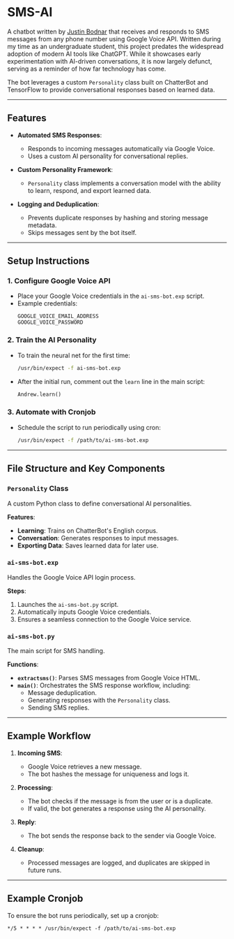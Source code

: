 # SMS-AI

A chatbot written by [Justin Bodnar](https://justinbodnar.com) that receives and responds to SMS messages from any phone number using Google Voice API. Written during my time as an undergraduate student, this project predates the widespread adoption of modern AI tools like ChatGPT. While it showcases early experimentation with AI-driven conversations, it is now largely defunct, serving as a reminder of how far technology has come.

The bot leverages a custom `Personality` class built on ChatterBot and TensorFlow to provide conversational responses based on learned data.

---

## Features

- **Automated SMS Responses**:
	- Responds to incoming messages automatically via Google Voice.
	- Uses a custom AI personality for conversational replies.
  
- **Custom Personality Framework**:
	- `Personality` class implements a conversation model with the ability to learn, respond, and export learned data.

- **Logging and Deduplication**:
	- Prevents duplicate responses by hashing and storing message metadata.
	- Skips messages sent by the bot itself.

---

## Setup Instructions

### 1. Configure Google Voice API
- Place your Google Voice credentials in the `ai-sms-bot.exp` script.
- Example credentials:
	```plaintext
	GOOGLE_VOICE_EMAIL_ADDRESS
	GOOGLE_VOICE_PASSWORD
	```

### 2. Train the AI Personality
- To train the neural net for the first time:
	```bash
	/usr/bin/expect -f ai-sms-bot.exp
	```
- After the initial run, comment out the `learn` line in the main script:
	```python
	Andrew.learn()
	```

### 3. Automate with Cronjob
- Schedule the script to run periodically using cron:
	```bash
	/usr/bin/expect -f /path/to/ai-sms-bot.exp
	```

---

## File Structure and Key Components

### `Personality` Class
A custom Python class to define conversational AI personalities.

**Features**:
- **Learning**: Trains on ChatterBot's English corpus.
- **Conversation**: Generates responses to input messages.
- **Exporting Data**: Saves learned data for later use.

### `ai-sms-bot.exp`
Handles the Google Voice API login process.

**Steps**:
1. Launches the `ai-sms-bot.py` script.
2. Automatically inputs Google Voice credentials.
3. Ensures a seamless connection to the Google Voice service.

### `ai-sms-bot.py`
The main script for SMS handling.

**Functions**:
- **`extractsms()`**: Parses SMS messages from Google Voice HTML.
- **`main()`**: Orchestrates the SMS response workflow, including:
	- Message deduplication.
	- Generating responses with the `Personality` class.
	- Sending SMS replies.

---

## Example Workflow

1. **Incoming SMS**:
	- Google Voice retrieves a new message.
	- The bot hashes the message for uniqueness and logs it.

2. **Processing**:
	- The bot checks if the message is from the user or is a duplicate.
	- If valid, the bot generates a response using the AI personality.

3. **Reply**:
	- The bot sends the response back to the sender via Google Voice.

4. **Cleanup**:
	- Processed messages are logged, and duplicates are skipped in future runs.

---

## Example Cronjob
To ensure the bot runs periodically, set up a cronjob:
```plaintext
*/5 * * * * /usr/bin/expect -f /path/to/ai-sms-bot.exp
